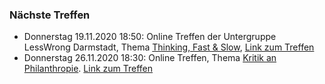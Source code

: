 ### Nächste Treffen

  * Donnerstag 19.11.2020 18:50: Online Treffen der Untergruppe LessWrong Darmstadt, Thema [Thinking, Fast & Slow](https://en.wikipedia.org/wiki/Thinking,_Fast_and_Slow), [Link zum Treffen](https://meet.ealokal.de/lesswrongDarmstadt)
  * Donnerstag 26.11.2020 18:30: Online Treffen, Thema [Kritik an Philanthropie](https://www.theguardian.com/society/2020/sep/08/how-philanthropy-benefits-the-super-rich). [Link zum Treffen](https://meet.ealokal.de/EADarmstadt)
